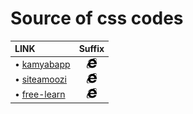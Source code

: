 # Source of css codes
|LINK|Suffix|
|:---|:----:|
|• [kamyabapp](https://kamyabapp.ir/about/) | <img src="https://raw.githubusercontent.com/iranset/iranset.github.io/2a26eae572f6845e21bf542e821bd0aea43133cb/svgs/brands/a_1/internet-explorer.svg" width="16" height="16" />|
|• [siteamoozi](https://siteamoozi.com/) | <img src="https://raw.githubusercontent.com/iranset/iranset.github.io/2a26eae572f6845e21bf542e821bd0aea43133cb/svgs/brands/a_1/internet-explorer.svg" width="16" height="16" />|
|• [free-learn](https://free-learn.ir/)|<img src="https://raw.githubusercontent.com/iranset/iranset.github.io/2a26eae572f6845e21bf542e821bd0aea43133cb/svgs/brands/a_1/internet-explorer.svg" width="16" height="16" />|


